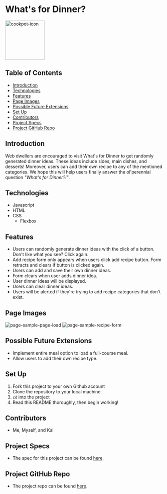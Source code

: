 # What's for Dinner?

<img width="125" alt="cookpot-icon" src="assets/cookpot.svg">

## Table of Contents

  - [Introduction](#introduction)
  - [Technologies](#technologies)
  - [Features](#features)
  - [Page Images](#deployed-page)
  - [Possible Future Extensions](#possible-future-extensions)
  - [Set Up](#set-up)
  - [Contributors](#contributors)
  - [Project Specs](#project-specs)
  - [Project GitHub Repo](#project-github-repo)

## Introduction

Web dwellers are encouraged to visit What's for Dinner to get randomly generated dinner ideas. These ideas include sides, main dishes, and desserts! Moreover, users can add their own recipe to any of the mentioned categories. We hope this will help users finally answer the ol'perennial question *"What's for Dinner?!"*. 

## Technologies
  - Javascript
  - HTML
  - CSS
    - Flexbox  

## Features

   - Users can randomly generate dinner ideas with the click of a button. Don't like what you see? Click again.
   - Add recipe form only appears when users click add recipe button. Form retracts and clears if button is clicked again.
   - Users can add and save their own dinner ideas.
   - Form clears when user adds dinner idea.
   - User dinner ideas will be displayed.
   - Users can clear dinner ideas.
   - Users will be alerted if they're trying to add recipe categories that don't exist.


## Page Images

<img alt="page-sample-page-load" src="page_samples/page_pageLoad.png">
<img alt="page-sample-recipe-form" src="page_samples/page_addRecipeForm.png">


## Possible Future Extensions

  - Implement entire meal option to load a full-course meal.
  - Allow users to add their own recipe type.

## Set Up

1. Fork this project to your own Github account
2. Clone the repository to your local machine
3. `cd` into the project
4. Read this README thoroughly, then begin working!

## Contributors
  - Me, Myself, and Kal

## Project Specs
  - The spec for this project can be found [here](https://frontend.turing.edu/projects/module-1/dinner.html).

## Project GitHub Repo
- The project repo can be found [here](https://github.com/kal-aalrajhi/whats-for-dinner.git).